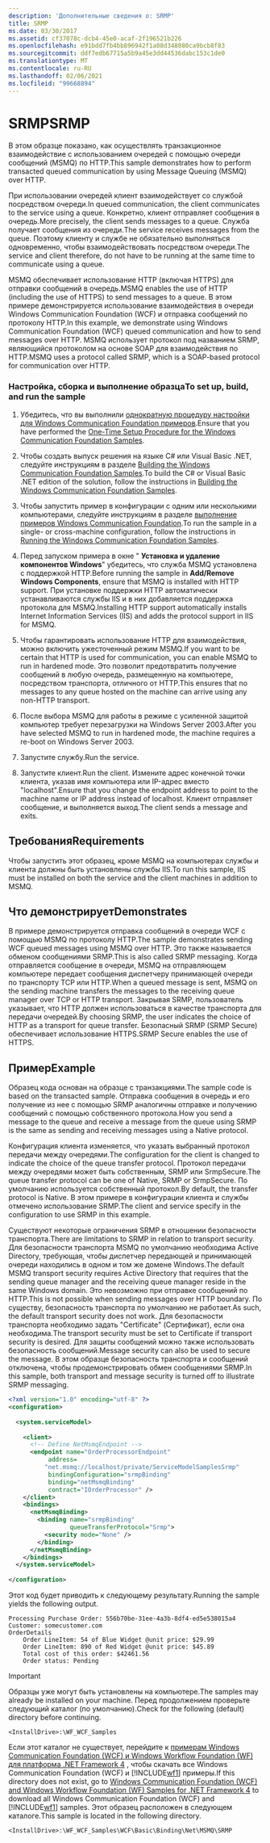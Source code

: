 ```yaml
---
description: 'Дополнительные сведения о: SRMP'
title: SRMP
ms.date: 03/30/2017
ms.assetid: cf37078c-dcb4-45e0-acaf-2f196521b226
ms.openlocfilehash: e91bdd7fb4bb896942f1a08d348080ca9bcb8f83
ms.sourcegitcommit: ddf7edb67715a5b9a45e3dd44536dabc153c1de0
ms.translationtype: MT
ms.contentlocale: ru-RU
ms.lasthandoff: 02/06/2021
ms.locfileid: "99668894"
---
```

# <a name="srmp"></a><span data-ttu-id="9032e-103">SRMP</span><span class="sxs-lookup"><span data-stu-id="9032e-103">SRMP</span></span>

<span data-ttu-id="9032e-104">В этом образце показано, как осуществлять транзакционное взаимодействие с использованием очередей с помощью очереди сообщений (MSMQ) по HTTP.</span><span class="sxs-lookup"><span data-stu-id="9032e-104">This sample demonstrates how to perform transacted queued communication by using Message Queuing (MSMQ) over HTTP.</span></span>  
  
 <span data-ttu-id="9032e-105">При использовании очередей клиент взаимодействует со службой посредством очереди.</span><span class="sxs-lookup"><span data-stu-id="9032e-105">In queued communication, the client communicates to the service using a queue.</span></span> <span data-ttu-id="9032e-106">Конкретно, клиент отправляет сообщения в очередь.</span><span class="sxs-lookup"><span data-stu-id="9032e-106">More precisely, the client sends messages to a queue.</span></span> <span data-ttu-id="9032e-107">Служба получает сообщения из очереди.</span><span class="sxs-lookup"><span data-stu-id="9032e-107">The service receives messages from the queue.</span></span> <span data-ttu-id="9032e-108">Поэтому клиенту и службе не обязательно выполняться одновременно, чтобы взаимодействовать посредством очереди.</span><span class="sxs-lookup"><span data-stu-id="9032e-108">The service and client therefore, do not have to be running at the same time to communicate using a queue.</span></span>  
  
 <span data-ttu-id="9032e-109">MSMQ обеспечивает использование HTTP (включая HTTPS) для отправки сообщений в очередь.</span><span class="sxs-lookup"><span data-stu-id="9032e-109">MSMQ enables the use of HTTP (including the use of HTTPS) to send messages to a queue.</span></span> <span data-ttu-id="9032e-110">В этом примере демонстрируется использование взаимодействия в очереди Windows Communication Foundation (WCF) и отправка сообщений по протоколу HTTP.</span><span class="sxs-lookup"><span data-stu-id="9032e-110">In this example, we demonstrate using Windows Communication Foundation (WCF) queued communication and how to send messages over HTTP.</span></span> <span data-ttu-id="9032e-111">MSMQ использует протокол под названием SRMP, являющийся протоколом на основе SOAP для взаимодействия по HTTP.</span><span class="sxs-lookup"><span data-stu-id="9032e-111">MSMQ uses a protocol called SRMP, which is a SOAP-based protocol for communication over HTTP.</span></span>  
  
### <a name="to-set-up-build-and-run-the-sample"></a><span data-ttu-id="9032e-112">Настройка, сборка и выполнение образца</span><span class="sxs-lookup"><span data-stu-id="9032e-112">To set up, build, and run the sample</span></span>  
  
1. <span data-ttu-id="9032e-113">Убедитесь, что вы выполнили [однократную процедуру настройки для Windows Communication Foundation примеров](one-time-setup-procedure-for-the-wcf-samples.md).</span><span class="sxs-lookup"><span data-stu-id="9032e-113">Ensure that you have performed the [One-Time Setup Procedure for the Windows Communication Foundation Samples](one-time-setup-procedure-for-the-wcf-samples.md).</span></span>  
  
2. <span data-ttu-id="9032e-114">Чтобы создать выпуск решения на языке C# или Visual Basic .NET, следуйте инструкциям в разделе [Building the Windows Communication Foundation Samples](building-the-samples.md).</span><span class="sxs-lookup"><span data-stu-id="9032e-114">To build the C# or Visual Basic .NET edition of the solution, follow the instructions in [Building the Windows Communication Foundation Samples](building-the-samples.md).</span></span>  
  
3. <span data-ttu-id="9032e-115">Чтобы запустить пример в конфигурации с одним или несколькими компьютерами, следуйте инструкциям в разделе [выполнение примеров Windows Communication Foundation](running-the-samples.md).</span><span class="sxs-lookup"><span data-stu-id="9032e-115">To run the sample in a single- or cross-machine configuration, follow the instructions in [Running the Windows Communication Foundation Samples](running-the-samples.md).</span></span>  
  
4. <span data-ttu-id="9032e-116">Перед запуском примера в окне " **Установка и удаление компонентов Windows**" убедитесь, что служба MSMQ установлена с поддержкой HTTP.</span><span class="sxs-lookup"><span data-stu-id="9032e-116">Before running the sample in **Add/Remove Windows Components**, ensure that MSMQ is installed with HTTP support.</span></span> <span data-ttu-id="9032e-117">При установке поддержки HTTP автоматически устанавливаются службы IIS и в них добавляется поддержка протокола для MSMQ.</span><span class="sxs-lookup"><span data-stu-id="9032e-117">Installing HTTP support automatically installs Internet Information Services (IIS) and adds the protocol support in IIS for MSMQ.</span></span>  
  
5. <span data-ttu-id="9032e-118">Чтобы гарантировать использование HTTP для взаимодействия, можно включить ужесточенный режим MSMQ.</span><span class="sxs-lookup"><span data-stu-id="9032e-118">If you want to be certain that HTTP is used for communication, you can enable MSMQ to run in hardened mode.</span></span> <span data-ttu-id="9032e-119">Это позволит предотвратить получение сообщений в любую очередь, размещенную на компьютере, посредством транспорта, отличного от HTTP.</span><span class="sxs-lookup"><span data-stu-id="9032e-119">This ensures that no messages to any queue hosted on the machine can arrive using any non-HTTP transport.</span></span>  
  
6. <span data-ttu-id="9032e-120">После выбора MSMQ для работы в режиме с усиленной защитой компьютер требует перезагрузки на Windows Server 2003.</span><span class="sxs-lookup"><span data-stu-id="9032e-120">After you have selected MSMQ to run in hardened mode, the machine requires a re-boot on Windows Server 2003.</span></span>  
  
7. <span data-ttu-id="9032e-121">Запустите службу.</span><span class="sxs-lookup"><span data-stu-id="9032e-121">Run the service.</span></span>  
  
8. <span data-ttu-id="9032e-122">Запустите клиент.</span><span class="sxs-lookup"><span data-stu-id="9032e-122">Run the client.</span></span> <span data-ttu-id="9032e-123">Измените адрес конечной точки клиента, указав имя компьютера или IP-адрес вместо "localhost".</span><span class="sxs-lookup"><span data-stu-id="9032e-123">Ensure that you change the endpoint address to point to the machine name or IP address instead of localhost.</span></span> <span data-ttu-id="9032e-124">Клиент отправляет сообщение, и выполняется выход.</span><span class="sxs-lookup"><span data-stu-id="9032e-124">The client sends a message and exits.</span></span>  
  
## <a name="requirements"></a><span data-ttu-id="9032e-125">Требования</span><span class="sxs-lookup"><span data-stu-id="9032e-125">Requirements</span></span>  

 <span data-ttu-id="9032e-126">Чтобы запустить этот образец, кроме MSMQ на компьютерах службы и клиента должны быть установлены службы IIS.</span><span class="sxs-lookup"><span data-stu-id="9032e-126">To run this sample, IIS must be installed on both the service and the client machines in addition to MSMQ.</span></span>  
  
## <a name="demonstrates"></a><span data-ttu-id="9032e-127">Что демонстрирует</span><span class="sxs-lookup"><span data-stu-id="9032e-127">Demonstrates</span></span>  

 <span data-ttu-id="9032e-128">В примере демонстрируется отправка сообщений в очереди WCF с помощью MSMQ по протоколу HTTP.</span><span class="sxs-lookup"><span data-stu-id="9032e-128">The sample demonstrates sending WCF queued messages using MSMQ over HTTP.</span></span> <span data-ttu-id="9032e-129">Это также называется обменом сообщениями SRMP.</span><span class="sxs-lookup"><span data-stu-id="9032e-129">This is also called SRMP messaging.</span></span> <span data-ttu-id="9032e-130">Когда отправляется сообщение в очереди, MSMQ на отправляющем компьютере передает сообщения диспетчеру принимающей очереди по транспорту TCP или HTTP.</span><span class="sxs-lookup"><span data-stu-id="9032e-130">When a queued message is sent, MSMQ on the sending machine transfers the messages to the receiving queue manager over TCP or HTTP transport.</span></span> <span data-ttu-id="9032e-131">Закрывая SRMP, пользователь указывает, что HTTP должен использоваться в качестве транспорта для передачи очередей.</span><span class="sxs-lookup"><span data-stu-id="9032e-131">By choosing SRMP, the user indicates the choice of HTTP as a transport for queue transfer.</span></span> <span data-ttu-id="9032e-132">Безопасный SRMP (SRMP Secure) обеспечивает использование HTTPS.</span><span class="sxs-lookup"><span data-stu-id="9032e-132">SRMP Secure enables the use of HTTPS.</span></span>  
  
## <a name="example"></a><span data-ttu-id="9032e-133">Пример</span><span class="sxs-lookup"><span data-stu-id="9032e-133">Example</span></span>  

 <span data-ttu-id="9032e-134">Образец кода основан на образце с транзакциями.</span><span class="sxs-lookup"><span data-stu-id="9032e-134">The sample code is based on the transacted sample.</span></span> <span data-ttu-id="9032e-135">Отправка сообщения в очередь и его получение из нее с помощью SRMP аналогичны отправке и получению сообщений с помощью собственного протокола.</span><span class="sxs-lookup"><span data-stu-id="9032e-135">How you send a message to the queue and receive a message from the queue using SRMP is the same as sending and receiving messages using a Native protocol.</span></span>  
  
 <span data-ttu-id="9032e-136">Конфигурация клиента изменяется, что указать выбранный протокол передачи между очередями.</span><span class="sxs-lookup"><span data-stu-id="9032e-136">The configuration for the client is changed to indicate the choice of the queue transfer protocol.</span></span> <span data-ttu-id="9032e-137">Протокол передачи между очередями может быть собственным, SRMP или SrmpSecure.</span><span class="sxs-lookup"><span data-stu-id="9032e-137">The queue transfer protocol can be one of Native, SRMP or SrmpSecure.</span></span> <span data-ttu-id="9032e-138">По умолчанию используется собственный протокол.</span><span class="sxs-lookup"><span data-stu-id="9032e-138">By default, the transfer protocol is Native.</span></span> <span data-ttu-id="9032e-139">В этом примере в конфигурации клиента и службы отмечено использование SRMP.</span><span class="sxs-lookup"><span data-stu-id="9032e-139">The client and service specify in the configuration to use SRMP in this example.</span></span>  
  
 <span data-ttu-id="9032e-140">Существуют некоторые ограничения SRMP в отношении безопасности транспорта.</span><span class="sxs-lookup"><span data-stu-id="9032e-140">There are limitations to SRMP in relation to transport security.</span></span> <span data-ttu-id="9032e-141">Для безопасности транспорта MSMQ по умолчанию необходима Active Directory, требующая, чтобы диспетчер передающей и принимающей очереди находились в одном и том же домене Windows.</span><span class="sxs-lookup"><span data-stu-id="9032e-141">The default MSMQ transport security requires Active Directory that requires that the sending queue manager and the receiving queue manager reside in the same Windows domain.</span></span> <span data-ttu-id="9032e-142">Это невозможно при отправке сообщений по HTTP.</span><span class="sxs-lookup"><span data-stu-id="9032e-142">This is not possible when sending messages over HTTP boundary.</span></span> <span data-ttu-id="9032e-143">По существу, безопасность транспорта по умолчанию не работает.</span><span class="sxs-lookup"><span data-stu-id="9032e-143">As such, the default transport security does not work.</span></span> <span data-ttu-id="9032e-144">Для безопасности транспорта необходимо задать "Certificate" (Сертификат), если она необходима.</span><span class="sxs-lookup"><span data-stu-id="9032e-144">The transport security must be set to Certificate if transport security is desired.</span></span> <span data-ttu-id="9032e-145">Для защиты сообщений можно также использовать безопасность сообщений.</span><span class="sxs-lookup"><span data-stu-id="9032e-145">Message security can also be used to secure the message.</span></span> <span data-ttu-id="9032e-146">В этом образце безопасность транспорта и сообщений отключена, чтобы продемонстрировать обмен сообщениями SRMP.</span><span class="sxs-lookup"><span data-stu-id="9032e-146">In this sample, both transport and message security is turned off to illustrate SRMP messaging.</span></span>  
  
```xml  
<?xml version="1.0" encoding="utf-8" ?>  
<configuration>  
  
  <system.serviceModel>  
  
    <client>  
      <!-- Define NetMsmqEndpoint -->  
      <endpoint name="OrderProcessorEndpoint"  
           address=  
          "net.msmq://localhost/private/ServiceModelSamplesSrmp"
           bindingConfiguration="srmpBinding"
           binding="netMsmqBinding"
           contract="IOrderProcessor" />  
    </client>  
    <bindings>  
      <netMsmqBinding>  
        <binding name="srmpBinding"  
                 queueTransferProtocol="Srmp">  
          <security mode="None" />  
        </binding>  
      </netMsmqBinding>  
    </bindings>  
  </system.serviceModel>  
  
</configuration>  
```  
  
 <span data-ttu-id="9032e-147">Этот код будет приводить к следующему результату.</span><span class="sxs-lookup"><span data-stu-id="9032e-147">Running the sample yields the following output.</span></span>  
  
```console  
Processing Purchase Order: 556b70be-31ee-4a3b-8df4-ed5e538015a4
Customer: somecustomer.com
OrderDetails
    Order LineItem: 54 of Blue Widget @unit price: $29.99
    Order LineItem: 890 of Red Widget @unit price: $45.89
    Total cost of this order: $42461.56
    Order status: Pending  
```  
  
> [!IMPORTANT]
> <span data-ttu-id="9032e-148">Образцы уже могут быть установлены на компьютере.</span><span class="sxs-lookup"><span data-stu-id="9032e-148">The samples may already be installed on your machine.</span></span> <span data-ttu-id="9032e-149">Перед продолжением проверьте следующий каталог (по умолчанию).</span><span class="sxs-lookup"><span data-stu-id="9032e-149">Check for the following (default) directory before continuing.</span></span>  
>
> `<InstallDrive>:\WF_WCF_Samples`  
>
> <span data-ttu-id="9032e-150">Если этот каталог не существует, перейдите к [примерам Windows Communication Foundation (WCF) и Windows Workflow Foundation (WF) для платформа .NET Framework 4](https://www.microsoft.com/download/details.aspx?id=21459) , чтобы скачать все Windows Communication Foundation (WCF) и [!INCLUDE[wf1](../../../../includes/wf1-md.md)] примеры.</span><span class="sxs-lookup"><span data-stu-id="9032e-150">If this directory does not exist, go to [Windows Communication Foundation (WCF) and Windows Workflow Foundation (WF) Samples for .NET Framework 4](https://www.microsoft.com/download/details.aspx?id=21459) to download all Windows Communication Foundation (WCF) and [!INCLUDE[wf1](../../../../includes/wf1-md.md)] samples.</span></span> <span data-ttu-id="9032e-151">Этот образец расположен в следующем каталоге.</span><span class="sxs-lookup"><span data-stu-id="9032e-151">This sample is located in the following directory.</span></span>  
>
> `<InstallDrive>:\WF_WCF_Samples\WCF\Basic\Binding\Net\MSMQ\SRMP`  
